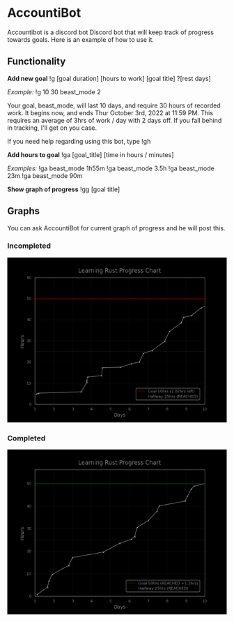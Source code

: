 # AccountiBot 

Accountibot is a discord bot Discord bot that will keep track of progress towards goals. Here is an example of how to use it. 

## Functionality 

**Add new goal**
!g [goal duration] [hours to work] [goal title] ?[rest days]


*Example:*
!g 10 30 beast_mode 2

Your goal, beast_mode, will last 10 days, and require 30 hours of recorded work.
It begins now, and ends Thur October 3rd, 2022 at 11:59 PM.
This requires an average of 3hrs of work / day with 2 days off.
If you fall behind in tracking, I'll get on you case. 

If you need help regarding using this bot, type !gh


**Add hours to goal**
!ga [goal_title] [time in hours / minutes]

*Examples:*
!ga beast_mode 1h55m
!ga beast_mode 3.5h
!ga beast_mode 23m
!ga beast_mode 90m

**Show graph of progress**
!gg [goal title]

## Graphs 

You can ask AccountiBot for current graph of progress and he will post this.

### Incompleted
![incomplete goal](./Media/plot_incomplete.png)

### Completed
![completed goal](./Media/plot_complete.png)